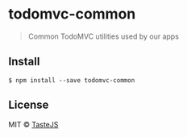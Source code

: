 # todomvc-common

> Common TodoMVC utilities used by our apps


## Install

```
$ npm install --save todomvc-common
```


## License

MIT © [TasteJS](http://tastejs.com)
